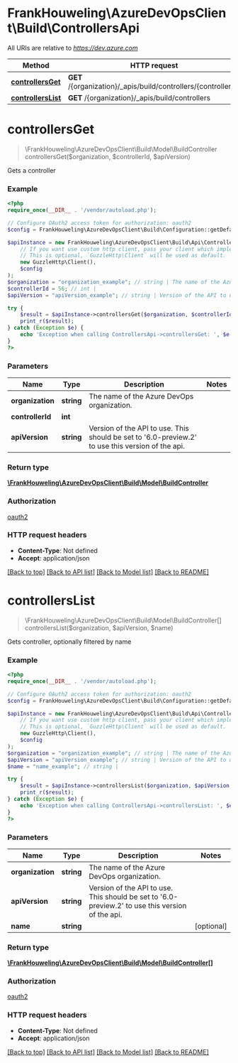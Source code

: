 # FrankHouweling\AzureDevOpsClient\Build\ControllersApi

All URIs are relative to *https://dev.azure.com*

Method | HTTP request | Description
------------- | ------------- | -------------
[**controllersGet**](ControllersApi.md#controllersGet) | **GET** /{organization}/_apis/build/controllers/{controllerId} | 
[**controllersList**](ControllersApi.md#controllersList) | **GET** /{organization}/_apis/build/controllers | 


# **controllersGet**
> \FrankHouweling\AzureDevOpsClient\Build\Model\BuildController controllersGet($organization, $controllerId, $apiVersion)



Gets a controller

### Example
```php
<?php
require_once(__DIR__ . '/vendor/autoload.php');

// Configure OAuth2 access token for authorization: oauth2
$config = FrankHouweling\AzureDevOpsClient\Build\Configuration::getDefaultConfiguration()->setAccessToken('YOUR_ACCESS_TOKEN');

$apiInstance = new FrankHouweling\AzureDevOpsClient\Build\Api\ControllersApi(
    // If you want use custom http client, pass your client which implements `GuzzleHttp\ClientInterface`.
    // This is optional, `GuzzleHttp\Client` will be used as default.
    new GuzzleHttp\Client(),
    $config
);
$organization = "organization_example"; // string | The name of the Azure DevOps organization.
$controllerId = 56; // int | 
$apiVersion = "apiVersion_example"; // string | Version of the API to use.  This should be set to '6.0-preview.2' to use this version of the api.

try {
    $result = $apiInstance->controllersGet($organization, $controllerId, $apiVersion);
    print_r($result);
} catch (Exception $e) {
    echo 'Exception when calling ControllersApi->controllersGet: ', $e->getMessage(), PHP_EOL;
}
?>
```

### Parameters

Name | Type | Description  | Notes
------------- | ------------- | ------------- | -------------
 **organization** | **string**| The name of the Azure DevOps organization. |
 **controllerId** | **int**|  |
 **apiVersion** | **string**| Version of the API to use.  This should be set to &#39;6.0-preview.2&#39; to use this version of the api. |

### Return type

[**\FrankHouweling\AzureDevOpsClient\Build\Model\BuildController**](../Model/BuildController.md)

### Authorization

[oauth2](../../README.md#oauth2)

### HTTP request headers

 - **Content-Type**: Not defined
 - **Accept**: application/json

[[Back to top]](#) [[Back to API list]](../../README.md#documentation-for-api-endpoints) [[Back to Model list]](../../README.md#documentation-for-models) [[Back to README]](../../README.md)

# **controllersList**
> \FrankHouweling\AzureDevOpsClient\Build\Model\BuildController[] controllersList($organization, $apiVersion, $name)



Gets controller, optionally filtered by name

### Example
```php
<?php
require_once(__DIR__ . '/vendor/autoload.php');

// Configure OAuth2 access token for authorization: oauth2
$config = FrankHouweling\AzureDevOpsClient\Build\Configuration::getDefaultConfiguration()->setAccessToken('YOUR_ACCESS_TOKEN');

$apiInstance = new FrankHouweling\AzureDevOpsClient\Build\Api\ControllersApi(
    // If you want use custom http client, pass your client which implements `GuzzleHttp\ClientInterface`.
    // This is optional, `GuzzleHttp\Client` will be used as default.
    new GuzzleHttp\Client(),
    $config
);
$organization = "organization_example"; // string | The name of the Azure DevOps organization.
$apiVersion = "apiVersion_example"; // string | Version of the API to use.  This should be set to '6.0-preview.2' to use this version of the api.
$name = "name_example"; // string | 

try {
    $result = $apiInstance->controllersList($organization, $apiVersion, $name);
    print_r($result);
} catch (Exception $e) {
    echo 'Exception when calling ControllersApi->controllersList: ', $e->getMessage(), PHP_EOL;
}
?>
```

### Parameters

Name | Type | Description  | Notes
------------- | ------------- | ------------- | -------------
 **organization** | **string**| The name of the Azure DevOps organization. |
 **apiVersion** | **string**| Version of the API to use.  This should be set to &#39;6.0-preview.2&#39; to use this version of the api. |
 **name** | **string**|  | [optional]

### Return type

[**\FrankHouweling\AzureDevOpsClient\Build\Model\BuildController[]**](../Model/BuildController.md)

### Authorization

[oauth2](../../README.md#oauth2)

### HTTP request headers

 - **Content-Type**: Not defined
 - **Accept**: application/json

[[Back to top]](#) [[Back to API list]](../../README.md#documentation-for-api-endpoints) [[Back to Model list]](../../README.md#documentation-for-models) [[Back to README]](../../README.md)

